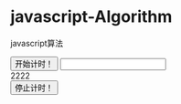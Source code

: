 # javascript-Algorithm
javascript算法
<!doctype html>
<html>
<head>
<script type="text/javascript" src="jquery-2.1.1.js"></script>
<style>

#box{position: absolute;width: 200px;height: 200px;background: red;}
</style>

</head>
<body>

<input type="button" value="开始计时！" accesskey="h">
<input type="text" id="txt" accesskey="a">
<div id="111"><div id="333">2222</div></div>
<input type="button" value="停止计时！" onClick="stopCount()">
</body>
</html>
<script type="text/javascript">
var arry=[6,4,5,3,8,7,1,9,2];
for(var i=0;i<arry.length;i++)
{
  var min=i;
  for(var j=i+1;j<arry.length;j++){
	  if(arry[j]<arry[min]){
	  		min=j;
  	}
  }
  //最小数arry[min]
  
  
 // var minNumber=arry[min];
 // arry[min]=arry[i];
 // arry[i]=minNumber;
				 var temp = arry[i];
             //把最小数索引对应的值放到最左边
             arry[i] = arry[min];
             //把原来最左边对应的值放到最小数索引所在的位置
             arry[min] = temp;

  
}
alert(arry);
</script>
